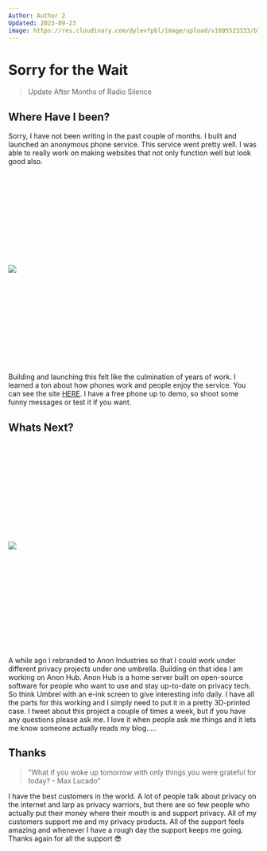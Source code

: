 ```yaml
---
Author: Author 2
Updated: 2023-09-23
image: https://res.cloudinary.com/dylevfpbl/image/upload/v1695523333/blog/dgoon21_monero_themed_spy_c6aad70f-d215-4d11-9c52-482a47d87a26.png
---
```


# Sorry for the Wait

> Update After Months of Radio Silence

<!-- more -->

## Where Have I been?
Sorry, I have not been writing in the past couple of months. I built and launched an anonymous phone service. This service went pretty well. I was able to really work on making websites that not only function well but look good also.
<img src="https://res.cloudinary.com/dylevfpbl/image/upload/v1695525183/blog/Screenshot_2023-09-23_231157.png" 
        width="auto" 
        height="auto" 
        style="display: block; margin: 0 auto; padding-bottom: 5vh;padding-top: 5vh;" />
Building and launching this felt like the culmination of years of work. I learned a ton about how phones work and people enjoy the service. You can see the site [HERE](https://phantomphone.app//). I have a free phone up to demo, so shoot some funny messages or test it if you want.

## Whats Next?
<img src="https://res.cloudinary.com/dylevfpbl/image/upload/v1695525497/blog/F6AJElyaIAArmQQ.jpg" 
        width="auto" 
        height="auto" 
        style="display: block; margin: 0 auto; padding-bottom: 5vh;padding-top: 5vh" />

A while ago I rebranded to Anon Industries so that I could work under different privacy projects under one umbrella. Building on that idea I am working on Anon Hub. Anon Hub is a home server built on open-source software for people who want to use and stay up-to-date on privacy tech. So think Umbrel with an e-ink screen to give interesting info daily. I have all the parts for this working and I simply need to put it in a pretty 3D-printed case. I tweet about this project a couple of times a week, but if you have any questions please ask me. I love it when people ask me things and it lets me know someone actually reads my blog.....


## Thanks
> "What if you woke up tomorrow with only things you were grateful for today? - Max Lucado"

I have the best customers in the world. A lot of people talk about privacy on the internet and larp as privacy warriors, but there are so few people who actually put their money where their mouth is and support privacy. All of my customers support me and my privacy products. All of the support feels amazing and whenever I have a rough day the support keeps me going. Thanks again for all the support 😎